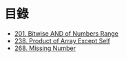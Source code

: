 # 目錄

- [201. Bitwise AND of Numbers Range](./201.%20Bitwise%20AND%20of%20Numbers%20Range.md)
- [238. Product of Array Except Self](.//238.%20Product%20of%20Array%20Except%20Self.md)
- [268. Missing Number](./268.%20Missing%20Number.md)
